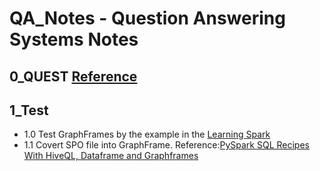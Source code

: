 # QA_Notes - Question Answering Systems Notes
## 0_QUEST [Reference](https://www.mpi-inf.mpg.de/departments/databases-and-information-systems/research/question-answering/)
## 1_Test
  - 1.0 Test GraphFrames by the example in the [Learning Spark](https://github.com/BraveJean/QA_Notes/tree/master/2_Book)
  - 1.1 Covert SPO file into GraphFrame. Reference:[PySpark SQL Recipes With HiveQL, Dataframe and Graphframes](https://github.com/BraveJean/QA_Notes/tree/master/2_Book)
